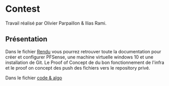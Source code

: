 # Contest

Travail réalisé par Olivier Parpaillon & Ilias Rami.

## Présentation

Dans le fichier [Rendu](Rendu/) vous pourrez retrouver toute la documentation pour créer et configurer PFSense, une machine virtuelle windows 10 et une installation de Git. Le Proof of Concept de du bon fonctionnement de l'infra et le proof on concept des push des fichiers vers le repository privé.

Dans le fichier [code & algo](code_and_algo/)
